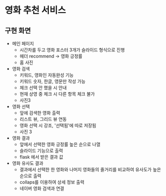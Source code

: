 # 영화 추천 서비스
## 구현 화면
* 메인 페이지
  * 시간차를 두고 영화 포스터 3개가 슬라이드 형식으로 진행
  * 헤더 recommend -> 영화 긍정률
  * 홈 사진
* 영화 검색
  * 키워드, 영화인 자동완성 기능
  * 키워드 숫자, 한글, 영문만 작성 가능
  * 체크 선택 안 했을 시 안내
  * 현재 상영 중 체크 시 다른 항목 체크 불가
  * 사진3
* 영화 선택
  * 앞에 검색한 영화 출력
  * 리스트 뷰, 그리드 뷰 연동
  * 영화 선택 시 강조, '선택됨'에 따로 저장됨
  * 사진 3
* 영화 결과 
  * 앞에서 선택한 영화 긍정률 높은 순으로 나열
  * 슬라이드 기능으로 출력
  * flask 에서 받은 결과 값
* 영화 유사도 결과
  * 결과에서 선택한 한 영화와 나머지 영화들의 줄거리를 비교하여 유사도가 높은 순으로 출력
  * collaps를 이용하여 상세 정보 출력
  * 네이버 영화 검색과 연결
  
